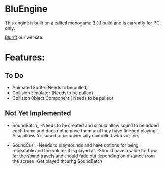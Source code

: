 BluEngine
=========

This engine is built on a edited monogame 3.0.1 build and is currently for PC only.

[Blurift](http://www.blurift.com) our website.

Features:
======

## To Do

* Animated Sprite (Needs to be pulled)
* Collision Simulator (Needs to be pulled)
* Collision Object Component ( Needs to be pulled)

## Not Yet Implemented

* SoundBatch_
  -Needs to be created and should allow sound to be added each frame and does not remove them until they have finished playing
  -Also allows for sound to be universally controlled with volume.
  
* SoundCue_
  -Needs to play sounds and have options for being repeatable and the volume it is played at.
  -Should have a value for how far the sound travels and should fade out depending on distance from the screen
  -Get played thourhg SoundBatch
